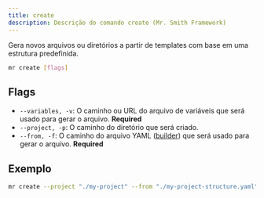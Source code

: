 ```yaml
---
title: create
description: Descrição do comando create (Mr. Smith Framework)
---
```


Gera novos arquivos ou diretórios a partir de templates com base em uma estrutura predefinida.

```bash
mr create [flags]
```

## Flags

- `--variables, -v`: O caminho ou URL do arquivo de variáveis que será usado para gerar o arquivo. **Required**
- `--project, -p`: O caminho do diretório que será criado.
- `--from, -f`: O caminho do arquivo YAML ([builder](/overview/builders)) que será usado para gerar o arquivo. **Required**

## Exemplo

```bash
mr create --project "./my-project" --from "./my-project-structure.yaml"
```